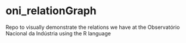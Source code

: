 # oni_relationGraph
Repo to visually demonstrate the relations we have at the Observatório Nacional da Indústria using the R language
